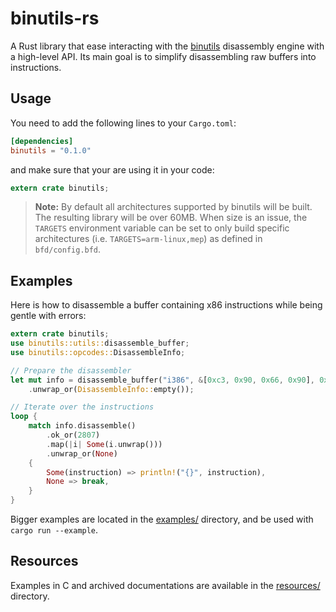 # binutils-rs

A Rust library that ease interacting with the
[binutils](https://www.gnu.org/software/binutils/) disassembly engine with a
high-level API. Its main goal is to simplify disassembling raw buffers into
instructions.

## Usage

You need to add the following lines to your `Cargo.toml`:
```toml
[dependencies]
binutils = "0.1.0"
```

and make sure that your are using it in your code:
```rust
extern crate binutils;
```

> **Note:**
By default all architectures supported by binutils will be built. The resulting
library will be over 60MB. When size is an issue, the `TARGETS` environment
variable can be set to only build specific architectures (i.e.
`TARGETS=arm-linux,mep`) as defined in `bfd/config.bfd`.
>

## Examples

Here is how to disassemble a buffer containing x86 instructions while being
gentle with errors:
```rust
extern crate binutils;
use binutils::utils::disassemble_buffer;
use binutils::opcodes::DisassembleInfo;

// Prepare the disassembler
let mut info = disassemble_buffer("i386", &[0xc3, 0x90, 0x66, 0x90], 0x2800)
    .unwrap_or(DisassembleInfo::empty());

// Iterate over the instructions
loop {
    match info.disassemble()
        .ok_or(2807)
        .map(|i| Some(i.unwrap()))
        .unwrap_or(None)
    {
        Some(instruction) => println!("{}", instruction),
        None => break,
    }
}
```

Bigger examples are located in the [examples/](examples) directory, and be used
with `cargo run --example`.

## Resources

Examples in C and archived documentations are available in the
[resources/](resources/) directory.
